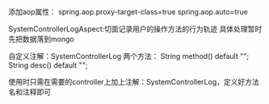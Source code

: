 添加aop属性：
spring.aop.proxy-target-class=true
spring.aop.auto=true

SystemControllerLogAspect:切面记录用户的操作方法的行为轨迹
具体处理暂时先把数据落到mongo

自定义注解：SystemControllerLog
两个方法：
String method() default "";
String desc() default "";



使用时只需在需要的controller上加上注解：SystemControllerLog，定义好方法名和注释即可

